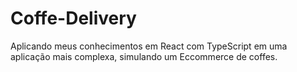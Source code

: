 # Coffe-Delivery
Aplicando meus conhecimentos em React com TypeScript em uma aplicação mais complexa, simulando um Eccommerce de coffes.
